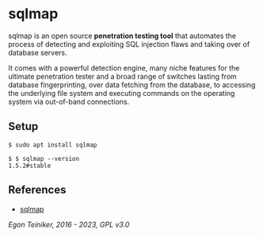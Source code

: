 # sqlmap

sqlmap is an open source **penetration testing tool** that automates the process of detecting 
and exploiting SQL injection flaws and taking over of database servers.

It comes with a powerful detection engine, many niche features for the ultimate penetration 
tester and a broad range of switches lasting from database fingerprinting, over data fetching 
from the database, to accessing the underlying file system and executing commands on the operating 
system via out-of-band connections.

## Setup

```
$ sudo apt install sqlmap

$ $ sqlmap --version
1.5.2#stable
```


## References

* [sqlmap](https://sqlmap.org/)

*Egon Teiniker, 2016 - 2023, GPL v3.0*